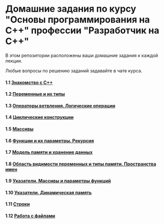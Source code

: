 # Домашние задания по курсу "Основы программирования на C++" профессии "Разработчик на С++"

В этом репозитории расположены ваши домашние задания к каждой лекции. 

Любые вопросы по решению заданий задавайте в чате курса.

#### 1.1 [Знакомство с C++](https://github.com/netology-code/cpps-homeworks/tree/main/01)
#### 1.2 [Переменные и их типы](https://github.com/netology-code/cpps-homeworks/tree/main/02)
#### 1.3 [Операторы ветвления. Логические операции](https://github.com/netology-code/cpps-homeworks/tree/main/03)
#### 1.4 [Циклические конструкции](https://github.com/netology-code/cpps-homeworks/tree/main/04)
#### 1.5 [Массивы](https://github.com/netology-code/cpps-homeworks/tree/main/05)
#### 1.6 [Функции и их параметры. Рекурсия](https://github.com/netology-code/cpps-homeworks/tree/main/06)
#### 1.7 [Модель памяти и хранение данных](https://github.com/netology-code/cpps-homeworks/tree/main/07)
#### 1.8 [Область видимости переменных и типы памяти. Пространства имен](https://github.com/netology-code/cpps-homeworks/tree/main/08)
#### 1.9 [Указатели. Массивы и параметры функций](https://github.com/netology-code/cpps-homeworks/tree/main/09)
#### 1.10 [Указатели. Динамическая память](https://github.com/netology-code/cpps-homeworks/tree/main/10)
#### 1.11 [Строки](https://github.com/netology-code/cpps-homeworks/tree/main/11)
#### 1.12 [Работа с файлами](https://github.com/netology-code/cpps-homeworks/tree/main/12)
